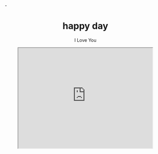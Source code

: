 <html>
<heat>
-</head>  
  
<body>

<center>
  <h1> happy day</h1>
<p>I Love You</p>

<iframe width="420" height="315" src="https://www.youtube.com/embed/ITr2sX9eggo?autoplay=1"
-<iframe>
  -<center>
  
  _<style>
  body  {
    background-image: url ('happy .png');
  }

  -<style>
  
-<body>
  -<html>
